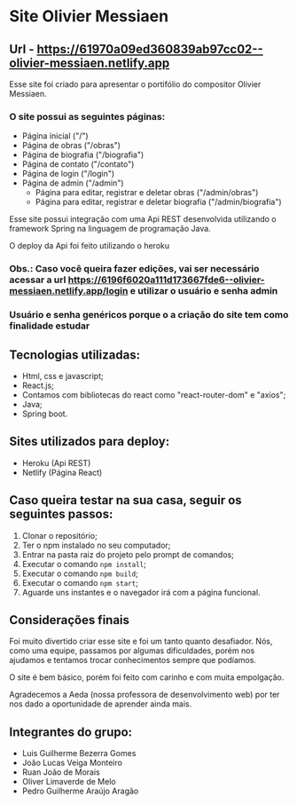 # Site Olivier Messiaen

## Url - https://61970a09ed360839ab97cc02--olivier-messiaen.netlify.app

Esse site foi criado para apresentar o portifólio do compositor Olivier Messiaen.

### O site possui as seguintes páginas:

- Página inicial ("/")
- Página de obras ("/obras")
- Página de biografia ("/biografia")
- Página de contato ("/contato")
- Página de login ("/login")
- Página de admin ("/admin")
    - Página para editar, registrar e deletar obras ("/admin/obras")
    - Página para editar, registrar e deletar biografia ("/admin/biografia")

Esse site possui integração com uma Api REST desenvolvida utilizando o framework Spring na linguagem de programação Java.

O deploy da Api foi feito utilizando o heroku

### Obs.: Caso você queira fazer edições, vai ser necessário acessar a url https://6196f6020a111d173667fde6--olivier-messiaen.netlify.app/login e utilizar o usuário e senha admin
### Usuário e senha genéricos porque o a criação do site tem como finalidade estudar

## Tecnologias utilizadas:

- Html, css e javascript;
- React.js;
- Contamos com bibliotecas do react como "react-router-dom" e "axios";
- Java;
- Spring boot.

## Sites utilizados para deploy:

- Heroku (Api REST)
- Netlify (Página React)

## Caso queira testar na sua casa, seguir os seguintes passos:

1. Clonar o repositório;
2. Ter o npm instalado no seu computador;
3. Entrar na pasta raiz do projeto pelo prompt de comandos;
4. Executar o comando ``` npm install ```;
5. Executar o comando ``` npm build ```;
6. Executar o comando ``` npm start ```;
7. Aguarde uns instantes e o navegador irá com a página funcional.

## Considerações finais

Foi muito divertido criar esse site e foi um tanto quanto desafiador. Nós, como uma equipe, passamos por algumas dificuldades, porém nos ajudamos e tentamos trocar conhecimentos sempre que podíamos.

O site é bem básico, porém foi feito com carinho e com muita empolgação.

Agradecemos a Aeda (nossa professora de desenvolvimento web) por ter nos dado a oportunidade de aprender ainda mais.

## Integrantes do grupo:

- Luis Guilherme Bezerra Gomes
- João Lucas Veiga Monteiro
- Ruan João de Morais
- Oliver Limaverde de Melo
- Pedro Guilherme Araújo Aragão
